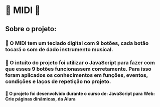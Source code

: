 # 🥁 MIDI 🥁

## Sobre o projeto:
### 🥁 O MIDI tem um teclado digital com 9 botões, cada botão tocará o som de dado instrumento musical.
### 🥁 O intuito do projeto foi utilizar o JavaScript para fazer com que esses 9 botões funcionassem corretamente. Para isso foram aplicados os conhecimentos em funções, eventos, condições e laços de repetição no projeto.
#### 🥁 O projeto foi desenvolvido durante o curso de: JavaScript para Web: Crie páginas dinâmicas,  da Alura

